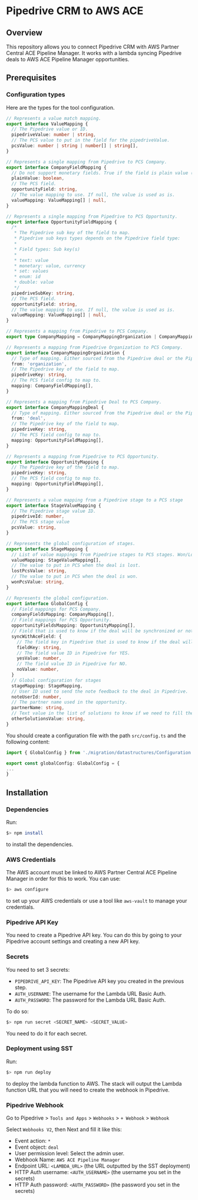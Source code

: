 # Pipedrive CRM to AWS ACE

## Overview

This repository allows you to connect Pipedrive CRM with AWS Partner Central ACE Pipeline Manager.
It works with a lambda syncing Pipedrive deals to AWS ACE Pipeline Manager opportunities.

## Prerequisites

### Configuration types

Here are the types for the tool configuration.

```typescript
// Represents a value match mapping.
export interface ValueMapping {
  // The Pipedrive value or ID.
  pipedriveValue: number | string,
  // The PCS value to put in the field for the pipedriveValue.
  pcsValue: number | string | number[] | string[],
}

// Represents a single mapping from Pipedrive to PCS Company.
export interface CompanyFieldMapping {
  // Do not support monetary fields. True if the field is plain value (text, double) and false if it is a set or enum (because they are ids and need to be retrieved from Pipedrive).
  plainValue: boolean,
  // The PCS field.
  opportunityField: string,
  // The value mapping to use. If null, the value is used as is.
  valueMapping: ValueMapping[] | null,
}

// Represents a single mapping from Pipedrive to PCS Opportunity.
export interface OpportunityFieldMapping {
  /*
   * The Pipedrive sub key of the field to map.
   * Pipedrive sub keys types depends on the Pipedrive field type:
   *
   * Field types: Sub key(s)
   * 
   * text: value
   * monetary: value, currency
   * set: values
   * enum: id
   * double: value
   */
  pipedriveSubKey: string,
  // The PCS field.
  opportunityField: string,
  // The value mapping to use. If null, the value is used as is.
  valueMapping: ValueMapping[] | null,
}

// Represents a mapping from Pipedrive to PCS Company.
export type CompanyMapping = CompanyMappingOrganization | CompanyMappingDeal;

// Represents a mapping from Pipedrive Organization to PCS Company.
export interface CompanyMappingOrganization {
  // Type of mapping. Either sourced from the Pipedrive deal or the Pipedrive organization. Here it is from the organization.
  from: 'organization',
  // The Pipedrive key of the field to map.
  pipedriveKey: string,
  // The PCS field config to map to.
  mapping: CompanyFieldMapping[],
}

// Represents a mapping from Pipedrive Deal to PCS Company.
export interface CompanyMappingDeal {
  // Type of mapping. Either sourced from the Pipedrive deal or the Pipedrive organization. Here it is from the deal.
  from: 'deal',
  // The Pipedrive key of the field to map.
  pipedriveKey: string,
  // The PCS field config to map to.
  mapping: OpportunityFieldMapping[],
}

// Represents a mapping from Pipedrive to PCS Opportunity.
export interface OpportunityMapping {
  // The Pipedrive key of the field to map.
  pipedriveKey: string,
  // The PCS field config to map to.
  mapping: OpportunityFieldMapping[],
}

// Represents a value mapping from a Pipedrive stage to a PCS stage
export interface StageValueMapping {
  // The Pipedrive stage value ID.
  pipedriveId: number,
  // The PCS stage value
  pcsValue: string,
}

// Represents the global configuration of stages.
export interface StageMapping {
  // List of value mappings from Pipedrive stages to PCS stages. Won/Lost value overrides the stage value mapping.
  valueMapping: StageValueMapping[],
  // The value to put in PCS when the deal is lost.
  lostPcsValue: string,
  // The value to put in PCS when the deal is won.
  wonPcsValue: string,
}

// Represents the global configuration.
export interface GlobalConfig {
  // Field mappings for PCS Company.
  companyFieldsMapping: CompanyMapping[],
  // Field mappings for PCS Opportunity.
  opportunityFieldsMapping: OpportunityMapping[],
  // Field that is used to know if the deal will be synchronized or not.
  syncWithAceField: {
    // The field key in Pipedrive that is used to know if the deal will be synchronized or not.
    fieldKey: string,
    // The field value ID in Pipedrive for YES.
    yesValue: number,
    // The field value ID in Pipedrive for NO.
    noValue: number,
  }
  // Global configuration for stages
  stageMapping: StageMapping,
  // User ID used to send the note feedback to the deal in Pipedrive.
  noteUserId: number,
  // The partner name used in the opportunity.
  partnerName: string,
  // Text value in the list of solutions to know if we need to fill the otherSolutions field.
  otherSolutionsValue: string,
}
```

You should create a configuration file with the path `src/config.ts` and the following content:



```typescript
import { GlobalConfig } from './migration/datastructures/Configuration';

export const globalConfig: GlobalConfig = {
...
}
```

## Installation

### Dependencies

Run:
```bash
$> npm install
```
to install the dependencies.

### AWS Credentials

The AWS account must be linked to AWS Partner Central ACE Pipeline Manager in order for this to work.
You can use:
```bash
$> aws configure
```
to set up your AWS credentials or use a tool like `aws-vault` to manage your credentials.

### Pipedrive API Key

You need to create a Pipedrive API key. You can do this by going to your Pipedrive account settings and creating a new API key.

### Secrets

You need to set 3 secrets:
- `PIPEDRIVE_API_KEY`: The Pipedrive API key you created in the previous step.
- `AUTH_USERNAME`: The username for the Lambda URL Basic Auth.
- `AUTH_PASSWORD`: The password for the Lambda URL Basic Auth.

To do so: 
```bash
$> npm run secret <SECRET_NAME> <SECRET_VALUE>
```

You need to do it for each secret.

### Deployment using SST

Run:
```bash
$> npm run deploy
``` 
to deploy the lambda function to AWS.
The stack will output the Lambda function URL that you will need to create the webhook in Pipedrive.

### Pipedrive Webhook

Go to Pipedrive > `Tools and Apps` > `Webhooks` > `+ Webhook` > `Webhook`

Select `Webhooks V2`, then Next and fill it like this:
- Event action: `*`
- Event object: `deal`
- User permission level: Select the admin user.
- Webhook Name: `AWS ACE Pipeline Manager`
- Endpoint URL: `<LAMBDA_URL>` (the URL outputted by the SST deployment)
- HTTP Auth username: `<AUTH_USERNAME>` (the username you set in the secrets)
- HTTP Auth password: `<AUTH_PASSWORD>` (the password you set in the secrets)
